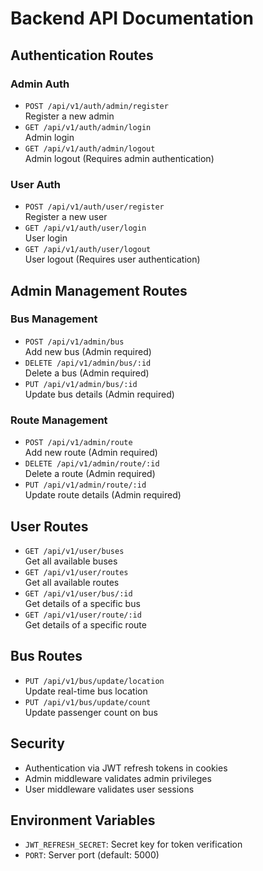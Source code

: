 # Backend API Documentation

## Authentication Routes

### Admin Auth
- `POST /api/v1/auth/admin/register`  
  Register a new admin
- `GET /api/v1/auth/admin/login`  
  Admin login
- `GET /api/v1/auth/admin/logout`  
  Admin logout (Requires admin authentication)

### User Auth
- `POST /api/v1/auth/user/register`  
  Register a new user
- `GET /api/v1/auth/user/login`  
  User login
- `GET /api/v1/auth/user/logout`  
  User logout (Requires user authentication)

## Admin Management Routes

### Bus Management
- `POST /api/v1/admin/bus`  
  Add new bus (Admin required)
- `DELETE /api/v1/admin/bus/:id`  
  Delete a bus (Admin required)
- `PUT /api/v1/admin/bus/:id`  
  Update bus details (Admin required)

### Route Management
- `POST /api/v1/admin/route`  
  Add new route (Admin required)
- `DELETE /api/v1/admin/route/:id`  
  Delete a route (Admin required)
- `PUT /api/v1/admin/route/:id`  
  Update route details (Admin required)

## User Routes
- `GET /api/v1/user/buses`  
  Get all available buses
- `GET /api/v1/user/routes`  
  Get all available routes
- `GET /api/v1/user/bus/:id`  
  Get details of a specific bus
- `GET /api/v1/user/route/:id`  
  Get details of a specific route

## Bus Routes
- `PUT /api/v1/bus/update/location`  
  Update real-time bus location
- `PUT /api/v1/bus/update/count`  
  Update passenger count on bus

## Security
- Authentication via JWT refresh tokens in cookies
- Admin middleware validates admin privileges
- User middleware validates user sessions

## Environment Variables
- `JWT_REFRESH_SECRET`: Secret key for token verification
- `PORT`: Server port (default: 5000)
